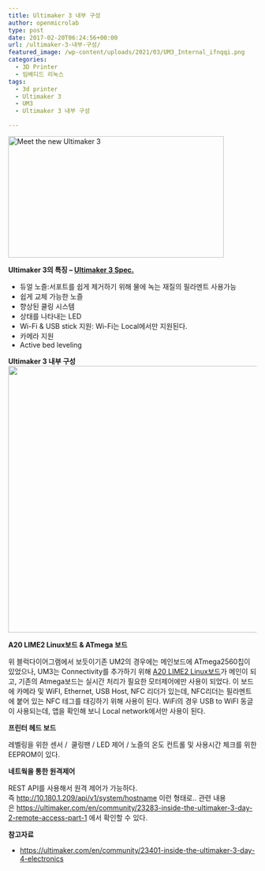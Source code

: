 ```yaml
---
title: Ultimaker 3 내부 구성
author: openmicrolab
type: post
date: 2017-02-20T06:24:56+00:00
url: /ultimaker-3-내부-구성/
featured_image: /wp-content/uploads/2021/03/UM3_Internal_ifnqqi.png
categories:
  - 3D Printer
  - 임베디드 리눅스
tags:
  - 3d printer
  - Ultimaker 3
  - UM3
  - Ultimaker 3 내부 구성

---
```

<img loading="lazy" class="" title="Meet the new Ultimaker 3" src="https://d2py9w124w2itd.cloudfront.net/photo/topic/1920x1080/5804d6818123d/Ultimaker_3_Release.jpg" alt="Meet the new Ultimaker 3" width="437" height="246" />

**Ultimaker 3의 특징 &#8211; <a href="https://d2py9w124w2itd.cloudfront.net/src/media/data/pdf/products/um3/Ultimaker_3_specification_sheet.pdf" target="_blank">Ultimaker 3 Spec.</a>**

  * 듀얼 노즐:서포트를 쉽게 제거하기 위해 물에 녹는 재질의 필라멘트 사용가능
  * 쉽게 교체 가능한 노즐
  * 향상된 쿨링 시스템
  * 상태를 나타내는 LED
  * Wi-Fi & USB stick 지원: Wi-Fi는 Local에서만 지원된다.
  * 카메라 지원
  * Active bed leveling

**Ultimaker 3 내부 구성<img loading="lazy" class="alignnone wp-image-3905" src="http://res.cloudinary.com/openmicrolab/image/upload/v1487570738/UM3_Internal_ifnqqi.png" width="700" height="540" />**

**A20 LIME2 Linux보드 & ATmega 보드**

위 블럭다이어그램에서 보듯이기존 UM2의 경우에는 메인보드에 ATmega2560칩이 있었으나, UM3는 Connectivity를 추가하기 위해 <a href="https://www.olimex.com/Products/OLinuXino/A20/A20-OLinuXIno-LIME2/" target="_blank">A20 LIME2 Linux보드</a>가 메인이 되고, 기존의 Atmega보드는 실시간 처리가 필요한 모터제어에만 사용이 되었다. 이 보드에 카메라 및 WiFI, Ethernet, USB Host, NFC 리더가 있는데, NFC리더는 필라멘트에 붙어 있는 NFC 테그를 태깅하기 위해 사용이 된다. WiFi의 경우 USB to WiFI 동글이 사용되는데, 앱을 확인해 보니 Local network에서만 사용이 된다.

**프린터 헤드 보드**

레벨링을 위한 센서 /  쿨링팬 / LED 제어 / 노즐의 온도 컨트롤 및 사용시간 체크를 위한 EEPROM이 있다.

**네트웍을 통한 원격제어**

REST API를 사용해서 원격 제어가 가능하다. 즉 http://10.180.1.209/api/v1/system/hostname 이런 형태로.. 관련 내용은 <a href="https://ultimaker.com/en/community/23283-inside-the-ultimaker-3-day-2-remote-access-part-1" target="_blank">https://ultimaker.com/en/community/23283-inside-the-ultimaker-3-day-2-remote-access-part-1</a> 에서 확인할 수 있다.

**참고자료**

  * <a href="https://ultimaker.com/en/community/23401-inside-the-ultimaker-3-day-4-electronics" target="_blank">https://ultimaker.com/en/community/23401-inside-the-ultimaker-3-day-4-electronics</a>